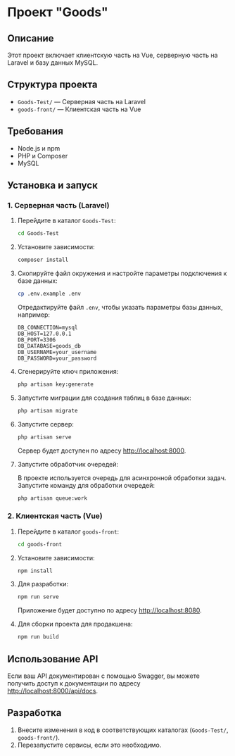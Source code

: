 # Проект "Goods"

## Описание

Этот проект включает клиентскую часть на Vue, серверную часть на Laravel и базу данных MySQL.

## Структура проекта

- `Goods-Test/` — Серверная часть на Laravel
- `goods-front/` — Клиентская часть на Vue

## Требования

- Node.js и npm
- PHP и Composer
- MySQL

## Установка и запуск

### 1. Серверная часть (Laravel)

1. Перейдите в каталог `Goods-Test`:

    ```bash
    cd Goods-Test
    ```

2. Установите зависимости:

    ```bash
    composer install
    ```

3. Скопируйте файл окружения и настройте параметры подключения к базе данных:

    ```bash
    cp .env.example .env
    ```

    Отредактируйте файл `.env`, чтобы указать параметры базы данных, например:

    ```dotenv
    DB_CONNECTION=mysql
    DB_HOST=127.0.0.1
    DB_PORT=3306
    DB_DATABASE=goods_db
    DB_USERNAME=your_username
    DB_PASSWORD=your_password
    ```

4. Сгенерируйте ключ приложения:

    ```bash
    php artisan key:generate
    ```

5. Запустите миграции для создания таблиц в базе данных:

    ```bash
    php artisan migrate
    ```

6. Запустите сервер:

    ```bash
    php artisan serve
    ```

    Сервер будет доступен по адресу [http://localhost:8000](http://localhost:8000).

7. Запустите обработчик очередей:

    В проекте используется очередь для асинхронной обработки задач. Запустите команду для обработки очередей:

    ```bash
    php artisan queue:work
    ```

### 2. Клиентская часть (Vue)

1. Перейдите в каталог `goods-front`:

    ```bash
    cd goods-front
    ```

2. Установите зависимости:

    ```bash
    npm install
    ```

3. Для разработки:

    ```bash
    npm run serve
    ```

    Приложение будет доступно по адресу [http://localhost:8080](http://localhost:8080).

4. Для сборки проекта для продакшена:

    ```bash
    npm run build
    ```

## Использование API

Если ваш API документирован с помощью Swagger, вы можете получить доступ к документации по адресу [http://localhost:8000/api/docs](http://localhost:8000/api/docs).

## Разработка

1. Внесите изменения в код в соответствующих каталогах (`Goods-Test/`, `goods-front/`).
2. Перезапустите сервисы, если это необходимо.
